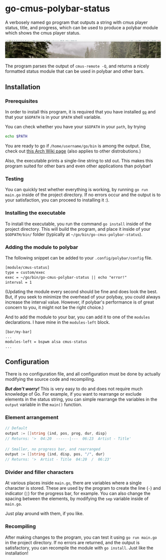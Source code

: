 # go-cmus-polybar-status
A verbosely named go program that outputs a string with cmus player status, title, and progress, which can be used to produce a polybar module which shows the cmus player status. 

![A screenshot of my current setup.](/screenshot_1.png)

The program parses the output of `cmus-remote -Q`, and returns a nicely formatted status module that can be used in polybar and other bars.

## Installation

### Prerequisites
In order to install this program, it is required that you have installed [`go`](https://golang.org) and that your `$GOPATH` is in your `$PATH` shell variable.

You can check whether you have your `$GOPATH` in your `path`, by trying 

```zsh
echo $PATH
```

You are ready to go if `/home/username/go/bin` is among the output. Else, check out [this Arch Wiki page](https://wiki.archlinux.org/index.php/Go#$GOPATH) (also applies to other distrobutions.)

Also, the executable prints a single-line string to std out. This makes this program suited for other bars and even other applications than polybar! 

### Testing
You can quickly test whether everything is working, by running `go run main.go` inside of the project directory. If no errors occur and the output is to your satisfaction, you can proceed to installing it :).

### Installing the executable
To install the executable, you run the command `go install` inside of the project directory. This will build the program, and place it inside of your `$GOPATH/bin/` folder (typically at `~/go/bin/go-cmus-polybar-status`). 

### Adding the module to polybar
The following snippet can be added to your `.config/polybar/config` file. 

```
[module/cmus-status]
type = custom/exec
exec = ~/go/bin/go-cmus-polybar-status || echo "error!"
interval = 1
```

(Updating the module every second should be fine and does look the best. But, if you seek to minimize the overhead of your polybay, you could always increase the interval value. However, if polybar's performance is of great concern to you, it might not be the right choice.)

And to add the module to your bar, you can add it to one of the `modules` declarations. I have mine in the `modules-left` block.

```
[bar/my-bar]
...
modules-left = bspwm alsa cmus-status
...
```

## Configuration
There is no configuration file, and all configuration must be done by actually modifying the source code and recompiling. 

***But don't worry!*** This is very easy to do and does not require much knowledge of Go. For example, if you want to rearrange or exclude elements in the status string, you can simple rearrange the variables in the `output` variable in the `main()` function.

### Element arrangement
```go
// Default
output := []string {ind, pos, prog, dur, disp}
// Returns: '>  04:20  ------|---  06:23  Artist - Title'

// Smaller, no progress bar, and rearranged
output := []string {ind, disp, pos, "/", dur}
// Returns: '>  Artist - Title  04:20  /  06:23'
```

### Divider and filler characters
At various places inside `main.go`, there are variables where a single character is stored. These are used by the program to create the line (`-`) and indicator (`|`) for the progress bar, for example. You can also change the spacing between the elements, by modifying the `sep` variable inside of `main.go`.

Just play around with them, if you like.

### Recompiling
After making changes to the program, you can test it using `go run main.go` in the project directory. If no errors are returned, and the output is satisfactory, you can recompile the module with `go install`. Just like the installation!

